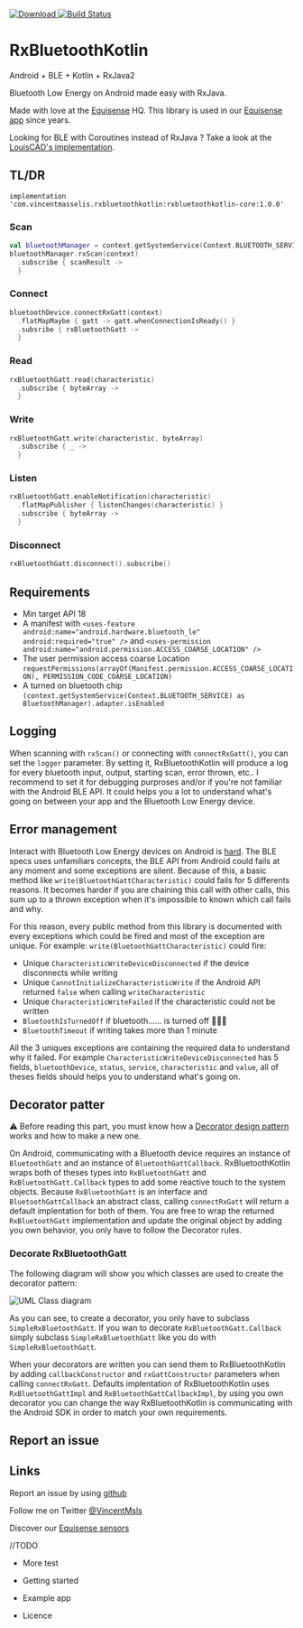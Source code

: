 [ ![Download](https://api.bintray.com/packages/vincentmasselis/maven/rx-bluetooth-kotlin/images/download.svg) ](https://bintray.com/vincentmasselis/maven/rx-bluetooth-kotlin/_latestVersion)
[![Build Status](https://app.bitrise.io/app/94c2826fa7361333/status.svg?token=dAysx6Rt7j8iL29CFZlzGQ&branch=master)](https://app.bitrise.io/app/94c2826fa7361333)

# RxBluetoothKotlin
Android + BLE + Kotlin + RxJava2

Bluetooth Low Energy on Android made easy with RxJava.

Made with love at the [Equisense](http://equisense.com) HQ. This library is used in our [Equisense app](https://play.google.com/store/apps/details?id=com.equisense.motions) since years.

Looking for BLE with Coroutines instead of RxJava ? Take a look at the [LouisCAD's implementation](https://github.com/Beepiz/BleGattCoroutines).

## TL/DR

`implementation 'com.vincentmasselis.rxbluetoothkotlin:rxbluetoothkotlin-core:1.0.0'`

### Scan
```kotlin
val bluetoothManager = context.getSystemService(Context.BLUETOOTH_SERVICE) as BluetoothManager
bluetoothManager.rxScan(context)
  .subscribe { scanResult ->
  }
```
### Connect
```kotlin
bluetoothDevice.connectRxGatt(context)
  .flatMapMaybe { gatt -> gatt.whenConnectionIsReady() }
  .subsribe { rxBluetoothGatt ->
  }
```
### Read
```kotlin
rxBluetoothGatt.read(characteristic)
  .subscribe { byteArray ->
  }
```
### Write
```kotlin
rxBluetoothGatt.write(characteristic, byteArray)
  .subscribe { _ ->
  }
```
### Listen
```kotlin
rxBluetoothGatt.enableNotification(characteristic)
  .flatMapPublisher { listenChanges(characteristic) }
  .subscribe { byteArray ->
  }
```
### Disconnect
```kotlin
rxBluetoothGatt.disconnect().subscribe()
```

## Requirements
* Min target API 18
* A manifest with `<uses-feature android:name="android.hardware.bluetooth_le" android:required="true" />` and `<uses-permission android:name="android.permission.ACCESS_COARSE_LOCATION" />`
* The user permission access coarse Location `requestPermissions(arrayOf(Manifest.permission.ACCESS_COARSE_LOCATION), PERMISSION_CODE_COARSE_LOCATION)`
* A turned on bluetooth chip `(context.getSystemService(Context.BLUETOOTH_SERVICE) as BluetoothManager).adapter.isEnabled`

## Logging
When scanning with `rxScan()` or connecting with `connectRxGatt()`, you can set the `logger` parameter. By setting it, RxBluetoothKotlin will produce a log for every bluetooth input, output, starting scan, error thrown, etc.. I recommend to set it for debugging purproses and/or if you're not familiar with the Android BLE API. It could helps you a lot to understand what's going on between your app and the Bluetooth Low Energy device.

## Error management
Interact with Bluetooth Low Energy devices on Android is [hard](https://hellsoft.se/bluetooth-low-energy-on-android-part-1-1aa8bf60717d). The BLE specs uses unfamiliars concepts, the BLE API from Android could fails at any moment and some exceptions are silent. Because of this, a basic method like `write(BluetoothGattCharacteristic)` could fails for 5 differents reasons. It becomes harder if you are chaining this call with other calls, this sum up to a thrown exception when it's impossible to known which call fails and why.

For this reason, every public method from this library is documented with every exceptions which could be fired and most of the exception are unique. For example: `write(BluetoothGattCharacteristic)` could fire:
* Unique `CharacteristicWriteDeviceDisconnected` if the device disconnects while writing
* Unique `CannotInitializeCharacteristicWrite` if the Android API returned `false` when calling `writeCharacteristic`
* Unique `CharacteristicWriteFailed` if the characteristic could not be written
* `BluetoothIsTurnedOff` if bluetooth...... is turned off 🤷🏻‍♀️
* `BluetoothTimeout` if writing takes more than 1 minute

All the 3 uniques exceptions are containing the required data to understand why it failed. For example `CharacteristicWriteDeviceDisconnected` has 5 fields, `bluetoothDevice`, `status`, `service`, `characteristic` and `value`, all of theses fields should helps you to understand what's going on.

## Decorator patter
⚠ Before reading this part, you must know how a [Decorator design pattern](https://en.wikipedia.org/wiki/Decorator_pattern) works and how to make a new one.

On Android, communicating with a Bluetooth device requires an instance of `BluetoothGatt` and an instance of `BluetoothGattCallback`. RxBluetoothKotlin wraps both of theses types into `RxBluetoothGatt` and `RxBluetoothGatt.Callback` types to add some reactive touch to the system objects. Because `RxBluetoothGatt` is an interface and `BluetoothGattCallback` an abstract class, calling `connectRxGatt` will return a default implentation for both of them. You are free to wrap the returned `RxBluetoothGatt` implementation and update the original object by adding you own behavior, you only have to follow the Decorator rules.

### Decorate RxBluetoothGatt
The following diagram will show you which classes are used to create the decorator pattern:

![UML Class diagram](http://yuml.me/63d484c6.svg)

[comment]: <> (Used syntax 
"""
[BluetoothGatt{bg:cornsilk}]<1-<>[<<RxBluetoothGatt>>{bg:lavender}]
[<<RxBluetoothGatt>>]^-.-[RxBluetoothGattImpl{bg:lavender}]
[<<RxBluetoothGatt>>]^-.-[SimpleRxBluetoothGatt{bg:lavender}]
[<<RxBluetoothGatt>>]<1-<>[SimpleRxBluetoothGatt]
[SimpleRxBluetoothGatt]^-[An other Decorator{bg:lightblue}]
[SimpleRxBluetoothGatt]^-[Your Decorator{bg:lightblue}]lue}]
"""
On this website `https://yuml.me/diagram/scruffy/class/draw`
)

As you can see, to create a decorator, you only have to subclass `SimpleRxBluetoothGatt`. If you wan to decorate `RxBluetoothGatt.Callback` simply subclass `SimpleRxBluetoothGatt` like you do with `SimpleRxBluetoothGatt`.

When your decorators are written you can send them to RxBluetoothKotlin by adding `callbackConstructor` and `rxGattConstructor` parameters when calling `connectRxGatt`. Defaults implentation of RxBluetoothKotlin uses `RxBluetoothGattImpl` and `RxBluetoothGattCallbackImpl`, by using you own decorator you can change the way RxBluetoothKotlin is communicating with the Android SDK in order to match your own requirements.

## Report an issue

## Links
Report an issue by using [github](https://github.com/VincentMasselis/RxBluetoothKotlin/issues)

Follow me on Twitter [@VincentMsls](https://twitter.com/VincentMsls)

Discover our [Equisense sensors](https://equisense.com)

//TODO 

- More test

- Getting started

- Example app

- Licence
